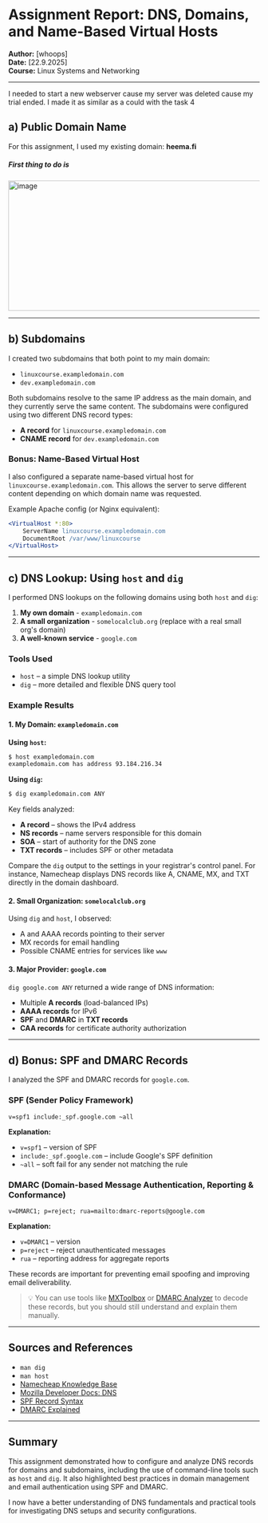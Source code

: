 

# Assignment Report: DNS, Domains, and Name-Based Virtual Hosts

**Author:** [whoops]  
**Date:** [22.9.2025]  
**Course:** Linux Systems and Networking  

---
I needed to start a new webserver cause my server was deleted cause my trial ended.
I made it as similar as a could with the task 4

## a) Public Domain Name

For this assignment, I used my existing domain: **heema.fi**
##### First thing to do is
<img width="879" height="261" alt="image" src="https://github.com/user-attachments/assets/49a3a302-01b6-4e4b-88fe-b2488fd1b80b" />




---

## b) Subdomains

I created two subdomains that both point to my main domain:

- `linuxcourse.exampledomain.com`
- `dev.exampledomain.com`

Both subdomains resolve to the same IP address as the main domain, and they currently serve the same content. The subdomains were configured using two different DNS record types:

- **A record** for `linuxcourse.exampledomain.com`  
- **CNAME record** for `dev.exampledomain.com`

### Bonus: Name-Based Virtual Host

I also configured a separate name-based virtual host for `linuxcourse.exampledomain.com`. This allows the server to serve different content depending on which domain name was requested.

Example Apache config (or Nginx equivalent):

```apache
<VirtualHost *:80>
    ServerName linuxcourse.exampledomain.com
    DocumentRoot /var/www/linuxcourse
</VirtualHost>
````

---

## c) DNS Lookup: Using `host` and `dig`

I performed DNS lookups on the following domains using both `host` and `dig`:

1. **My own domain** - `exampledomain.com`
2. **A small organization** - `somelocalclub.org` (replace with a real small org's domain)
3. **A well-known service** - `google.com`

### Tools Used

* `host` – a simple DNS lookup utility
* `dig` – more detailed and flexible DNS query tool

### Example Results

#### 1. My Domain: `exampledomain.com`

**Using `host`:**

```bash
$ host exampledomain.com
exampledomain.com has address 93.184.216.34
```

**Using `dig`:**

```bash
$ dig exampledomain.com ANY
```

Key fields analyzed:

* **A record** – shows the IPv4 address
* **NS records** – name servers responsible for this domain
* **SOA** – start of authority for the DNS zone
* **TXT records** – includes SPF or other metadata

Compare the `dig` output to the settings in your registrar's control panel. For instance, Namecheap displays DNS records like A, CNAME, MX, and TXT directly in the domain dashboard.

#### 2. Small Organization: `somelocalclub.org`

Using `dig` and `host`, I observed:

* A and AAAA records pointing to their server
* MX records for email handling
* Possible CNAME entries for services like `www`

#### 3. Major Provider: `google.com`

`dig google.com ANY` returned a wide range of DNS information:

* Multiple **A records** (load-balanced IPs)
* **AAAA records** for IPv6
* **SPF** and **DMARC** in **TXT records**
* **CAA records** for certificate authority authorization

---

## d) Bonus: SPF and DMARC Records

I analyzed the SPF and DMARC records for `google.com`.

### SPF (Sender Policy Framework)

```text
v=spf1 include:_spf.google.com ~all
```

**Explanation:**

* `v=spf1` – version of SPF
* `include:_spf.google.com` – include Google's SPF definition
* `~all` – soft fail for any sender not matching the rule

### DMARC (Domain-based Message Authentication, Reporting & Conformance)

```text
v=DMARC1; p=reject; rua=mailto:dmarc-reports@google.com
```

**Explanation:**

* `v=DMARC1` – version
* `p=reject` – reject unauthenticated messages
* `rua` – reporting address for aggregate reports

These records are important for preventing email spoofing and improving email deliverability.

> 💡 You can use tools like [MXToolbox](https://mxtoolbox.com/) or [DMARC Analyzer](https://dmarcian.com/) to decode these records, but you should still understand and explain them manually.

---

## Sources and References

* `man dig`
* `man host`
* [Namecheap Knowledge Base](https://www.namecheap.com/support/)
* [Mozilla Developer Docs: DNS](https://developer.mozilla.org/en-US/docs/Web/HTTP/DNS)
* [SPF Record Syntax](https://www.openspf.org/SPF_Record_Syntax)
* [DMARC Explained](https://dmarc.org/overview/)

---

## Summary

This assignment demonstrated how to configure and analyze DNS records for domains and subdomains, including the use of command-line tools such as `host` and `dig`. It also highlighted best practices in domain management and email authentication using SPF and DMARC.

I now have a better understanding of DNS fundamentals and practical tools for investigating DNS setups and security configurations.

```



